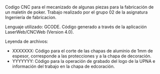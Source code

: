 Codigo CNC para el mecanizado de algunas piezas para la fabricación de un maletín de poker. Trabajo realizado por el grupo 02 de la asignatura Ingeniería de fabricacion.

Lenguaje utilizado: GCODE.
Código generado a través de la aplicación LaserWeb/CNCWeb (Version 4.0).

Leyenda de archivos:
 - XXXXXXX: Código para el corte de las chapas de aluminio de 1mm de espesor, corresponde a las protecciones y a la chapa de decoración.
 - YYYYYYY: Código para la operación de grabado del logo de la UPNA e información del trabajo en la chapa de edcoración.
 
